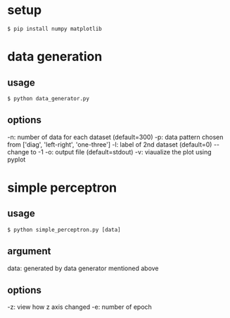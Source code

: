 
# setup

```
$ pip install numpy matplotlib
```


# data generation

## usage
```
$ python data_generator.py
```

## options
-n:  number of data for each dataset  (default=300)
-p: data pattern chosen from ['diag', 'left-right', 'one-three']
-l:  label of 2nd dataset (default=0) -- change to -1
-o: output file (default=stdout)
-v: viaualize the plot using pyplot



# simple perceptron


## usage

```
$ python simple_perceptron.py [data]
```

## argument

data: generated by data generator mentioned above


## options

-z: view how z axis changed
-e: number of epoch







